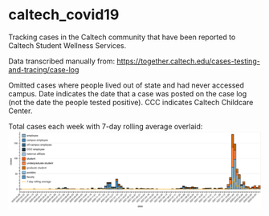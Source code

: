 # caltech_covid19
Tracking cases in the Caltech community that have been reported to Caltech Student Wellness Services.

Data transcribed manually from: https://together.caltech.edu/cases-testing-and-tracing/case-log

Omitted cases where people lived out of state and had never accessed campus. Date indicates the date that a case was posted on the case log (not the date the people tested positive). CCC indicates Caltech Childcare Center.

Total cases each week with 7-day rolling average overlaid:
![](caltech_covid_cases_weekly_bars_overlay_avg.png)